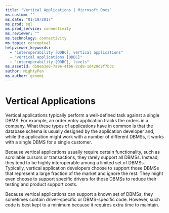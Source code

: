 ```yaml
---
title: "Vertical Applications | Microsoft Docs"
ms.custom: ""
ms.date: "01/19/2017"
ms.prod: sql
ms.prod_service: connectivity
ms.reviewer: ""
ms.technology: connectivity
ms.topic: conceptual
helpviewer_keywords: 
  - "interoperability [ODBC], vertical applications"
  - "vertical applications [ODBC]"
  - "interoperability [ODBC], levels"
ms.assetid: d50ea3e6-7a9e-4fb6-8cd8-1d429d2f7b3c
author: MightyPen
ms.author: genemi
---
```

# Vertical Applications
Vertical applications typically perform a well-defined task against a single DBMS. For example, an order entry application tracks the orders in a company. What these types of applications have in common is that the database schema is usually designed by the application developer and, while the application might work with a number of different DBMSs, it works with a single DBMS for a single customer.  
  
 Because vertical applications usually require certain functionality, such as scrollable cursors or transactions, they rarely support all DBMSs. Instead, they tend to be highly interoperable among a limited set of DBMSs. Typically, vertical application developers choose to support those DBMSs that represent a large fraction of the market and ignore the rest. They might even choose to support specific drivers for those DBMSs to reduce their testing and product support costs.  
  
 Because vertical applications can support a known set of DBMSs, they sometimes contain driver-specific or DBMS-specific code. However, such code is best kept to a minimum because it requires extra time to maintain.
